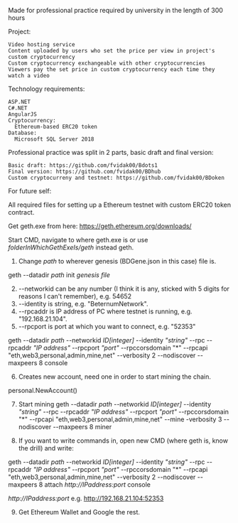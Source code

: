 Made for professional practice required by university in the length of 300 hours

Project:

    Video hosting service
    Content uploaded by users who set the price per view in project's custom cryptocurrency
    Custom cryptocurrency exchangeable with other cryptocurrencies
    Viewers pay the set price in custom cryptocurrency each time they watch a video

Technology requirements:

    ASP.NET
    C#.NET
    AngularJS
    Cryptocurrency:
      Ethereum-based ERC20 token
    Database:
      Microsoft SQL Server 2018

Professional practice was split in 2 parts, basic draft and final version:

    Basic draft: https://github.com/fvidak00/Bdots1
    Final version: https://github.com/fvidak00/BDhub
    Custom cryptocurreny and testnet: https://github.com/fvidak00/BDoken




For future self:

All required files for setting up a Ethereum testnet with custom ERC20 token contract.

Get geth.exe from here: https://geth.ethereum.org/downloads/

Start CMD, navigate to where geth.exe is or use <i>folderInWhichGethExeIs/geth</i> instead geth.

1) Change <i>path</i> to wherever genesis (BDGene.json in this case) file is.

geth --datadir <i>path</i> init <i>genesis file</i>

2) --networkid can be any number (I think it is any, sticked with 5 digits for reasons I can't remember), e.g. 54652
3) --identity is string, e.g. "BeternumNetwork".
4) --rpcaddr is IP address of PC where testnet is running, e.g. "192.168.21.104".
5) --rpcport is port at which you want to connect, e.g. "52353"

geth --datadir <i>path</i> --networkid <i>ID[integer]</i> --identity <i>"string"</i> --rpc --rpcaddr <i>"IP address"</i> --rpcport <i>"port"</i> --rpccorsdomain "*" --rpcapi "eth,web3,personal,admin,mine,net" --verbosity 2 --nodiscover --maxpeers 8 console

6) Creates new account, need one in order to start mining the chain.

personal.NewAccount()

7) Start mining
geth --datadir <i>path</i> --networkid <i>ID[integer]</i> --identity <i>"string"</i> --rpc --rpcaddr <i>"IP address"</i> --rpcport <i>"port"</i> --rpccorsdomain "*" --rpcapi "eth,web3,personal,admin,mine,net" --mine -verbosity 3 --nodiscover --maxpeers 8 miner

8) If you want to write commands in, open new CMD (where geth is, know the drill) and write:

geth --datadir <i>path</i> --networkid <i>ID[integer]</i> --identity <i>"string"</i> --rpc --rpcaddr <i>"IP address"</i> --rpcport <i>"port"</i> --rpccorsdomain "*" --rpcapi "eth,web3,personal,admin,mine,net" --verbosity 2 --nodiscover --maxpeers 8 attach <i>http://IPaddress:port</i> console

<i>http://IPaddress:port</i> e.g. http://192.168.21.104:52353

9) Get Ethereum Wallet and Google the rest.
